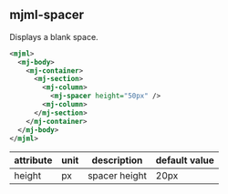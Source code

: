 ## mjml-spacer

Displays a blank space.

```xml
<mjml>
  <mj-body>
    <mj-container>
      <mj-section>
        <mj-column>
          <mj-spacer height="50px" />
        <mj-column>
      </mj-section>
    </mj-container>
  </mj-body>
</mjml>
```

attribute                   | unit        | description                    | default value
----------------------------|-------------|--------------------------------|------------------------------
height                      | px          | spacer height                  | 20px
